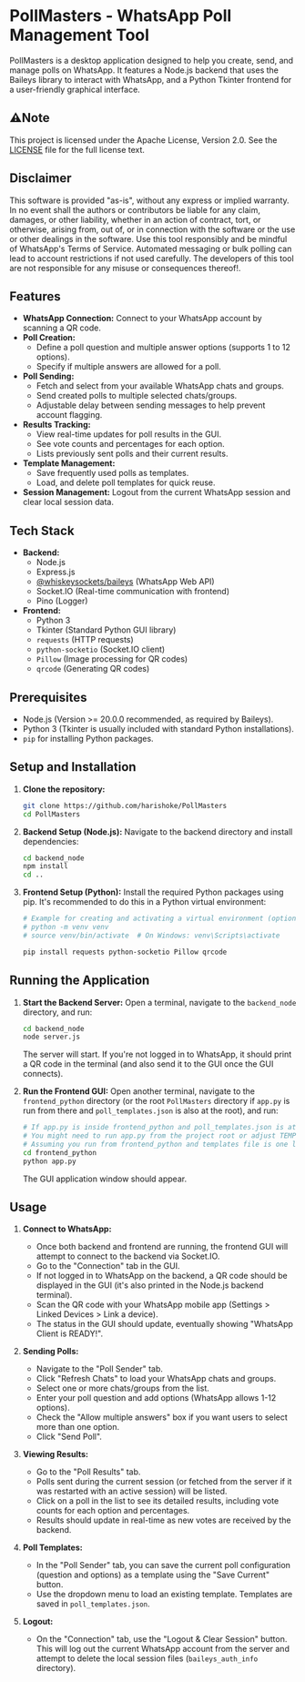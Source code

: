 # PollMasters - WhatsApp Poll Management Tool

PollMasters is a desktop application designed to help you create, send, and manage polls on WhatsApp. It features a Node.js backend that uses the Baileys library to interact with WhatsApp, and a Python Tkinter frontend for a user-friendly graphical interface.

## ⚠Note

This project is licensed under the Apache License, Version 2.0. See the [LICENSE](LICENSE) file for the full license text.

## Disclaimer

This software is provided "as-is", without any express or implied warranty. In no event shall the authors or contributors be liable for any claim, damages, or other liability, whether in an action of contract, tort, or otherwise, arising from, out of, or in connection with the software or the use or other dealings in the software.
Use this tool responsibly and be mindful of WhatsApp's Terms of Service. Automated messaging or bulk polling can lead to account restrictions if not used carefully. The developers of this tool are not responsible for any misuse or consequences thereof!.

## Features

* **WhatsApp Connection:** Connect to your WhatsApp account by scanning a QR code.
* **Poll Creation:**
    * Define a poll question and multiple answer options (supports 1 to 12 options).
    * Specify if multiple answers are allowed for a poll.
* **Poll Sending:**
    * Fetch and select from your available WhatsApp chats and groups.
    * Send created polls to multiple selected chats/groups.
    * Adjustable delay between sending messages to help prevent account flagging.
* **Results Tracking:**
    * View real-time updates for poll results in the GUI.
    * See vote counts and percentages for each option.
    * Lists previously sent polls and their current results.
* **Template Management:**
    * Save frequently used polls as templates.
    * Load, and delete poll templates for quick reuse.
* **Session Management:** Logout from the current WhatsApp session and clear local session data.

## Tech Stack

* **Backend:**
    * Node.js
    * Express.js
    * [@whiskeysockets/baileys](https://github.com/WhiskeySockets/Baileys) (WhatsApp Web API)
    * Socket.IO (Real-time communication with frontend)
    * Pino (Logger)
* **Frontend:**
    * Python 3
    * Tkinter (Standard Python GUI library)
    * `requests` (HTTP requests)
    * `python-socketio` (Socket.IO client)
    * `Pillow` (Image processing for QR codes)
    * `qrcode` (Generating QR codes)

## Prerequisites

* Node.js (Version >= 20.0.0 recommended, as required by Baileys).
* Python 3 (Tkinter is usually included with standard Python installations).
* `pip` for installing Python packages.

## Setup and Installation

1.  **Clone the repository:**
    ```bash
    git clone https://github.com/harishoke/PollMasters
    cd PollMasters
    ```

2.  **Backend Setup (Node.js):**
    Navigate to the backend directory and install dependencies:
    ```bash
    cd backend_node
    npm install
    cd .. 
    ```

3.  **Frontend Setup (Python):**
    Install the required Python packages using pip. It's recommended to do this in a Python virtual environment:
    ```bash
    # Example for creating and activating a virtual environment (optional but recommended)
    # python -m venv venv
    # source venv/bin/activate  # On Windows: venv\Scripts\activate

    pip install requests python-socketio Pillow qrcode
    ```

## Running the Application

1.  **Start the Backend Server:**
    Open a terminal, navigate to the `backend_node` directory, and run:
    ```bash
    cd backend_node
    node server.js
    ```
    The server will start. If you're not logged in to WhatsApp, it should print a QR code in the terminal (and also send it to the GUI once the GUI connects).

2.  **Run the Frontend GUI:**
    Open another terminal, navigate to the `frontend_python` directory (or the root `PollMasters` directory if `app.py` is run from there and `poll_templates.json` is also at the root), and run:
    ```bash
    # If app.py is inside frontend_python and poll_templates.json is at project root:
    # You might need to run app.py from the project root or adjust TEMPLATES_FILE path in app.py
    # Assuming you run from frontend_python and templates file is one level up:
    cd frontend_python 
    python app.py 
    ```
    The GUI application window should appear.

## Usage

1.  **Connect to WhatsApp:**
    * Once both backend and frontend are running, the frontend GUI will attempt to connect to the backend via Socket.IO.
    * Go to the "Connection" tab in the GUI.
    * If not logged in to WhatsApp on the backend, a QR code should be displayed in the GUI (it's also printed in the Node.js backend terminal).
    * Scan the QR code with your WhatsApp mobile app (Settings > Linked Devices > Link a device).
    * The status in the GUI should update, eventually showing "WhatsApp Client is READY!".

2.  **Sending Polls:**
    * Navigate to the "Poll Sender" tab.
    * Click "Refresh Chats" to load your WhatsApp chats and groups.
    * Select one or more chats/groups from the list.
    * Enter your poll question and add options (WhatsApp allows 1-12 options).
    * Check the "Allow multiple answers" box if you want users to select more than one option.
    * Click "Send Poll".

3.  **Viewing Results:**
    * Go to the "Poll Results" tab.
    * Polls sent during the current session (or fetched from the server if it was restarted with an active session) will be listed.
    * Click on a poll in the list to see its detailed results, including vote counts for each option and percentages.
    * Results should update in real-time as new votes are received by the backend.

4.  **Poll Templates:**
    * In the "Poll Sender" tab, you can save the current poll configuration (question and options) as a template using the "Save Current" button.
    * Use the dropdown menu to load an existing template. Templates are saved in `poll_templates.json`.

5.  **Logout:**
    * On the "Connection" tab, use the "Logout & Clear Session" button. This will log out the current WhatsApp account from the server and attempt to delete the local session files (`baileys_auth_info` directory).
